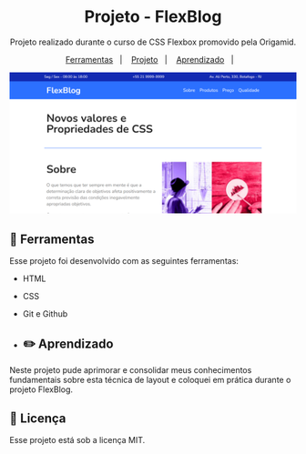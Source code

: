 <h1 align="center"> Projeto - FlexBlog </h1>

<p align="center">
Projeto realizado durante o curso de CSS Flexbox promovido pela Origamid. <br/>
</p>

<p align="center">
  <a href="#-ferramentas">Ferramentas</a>&nbsp;&nbsp;&nbsp;|&nbsp;&nbsp;&nbsp;
  <a href="#-projeto">Projeto</a>&nbsp;&nbsp;&nbsp;|&nbsp;&nbsp;&nbsp;
  <a href="#-layout">Aprendizado</a>&nbsp;&nbsp;&nbsp;|&nbsp;&nbsp;&nbsp;
</p>

<p align="center">
  <img alt="License" src="https://raw.githubusercontent.com/galmeidabp/flexblog/main/img/imgtotal.png">
</p>

## 🚀 Ferramentas

Esse projeto foi desenvolvido com as seguintes ferramentas:

- HTML
- CSS
- Git e Github

- ## ✏️ Aprendizado

Neste projeto pude aprimorar e consolidar meus conhecimentos fundamentais sobre esta técnica de layout e coloquei em prática durante o projeto FlexBlog. 

## :memo: Licença

Esse projeto está sob a licença MIT.
